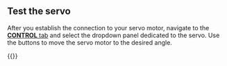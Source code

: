 ## Test the servo

After you establish the connection to your servo motor, navigate to the [**CONTROL** tab](/app/fleet/control/) and select the dropdown panel dedicated to the servo. Use the buttons to move the servo motor to the desired angle.

{{<imgproc src="/machine/components/servo/servo-control-tab.png" resize="400x" declaredimensions=true alt="The servo component in the control tab">}}
